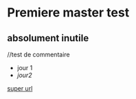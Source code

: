 # Premiere master test

## absolument inutile

//test de commentaire

* jour 1
* *jour2*

[super url](http://fablab-lyon.fr)

